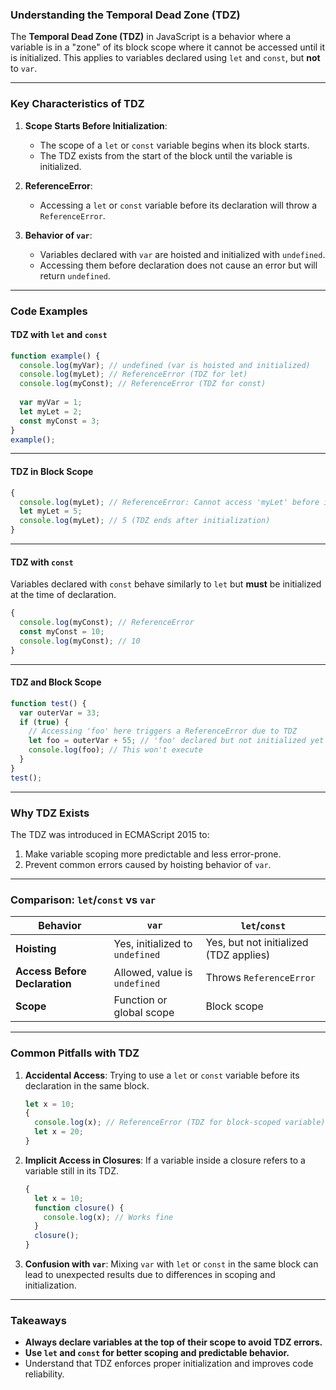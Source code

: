 ### **Understanding the Temporal Dead Zone (TDZ)**

The **Temporal Dead Zone (TDZ)** in JavaScript is a behavior where a variable is in a "zone" of its block scope where it cannot be accessed until it is initialized. This applies to variables declared using `let` and `const`, but **not** to `var`.

---

### **Key Characteristics of TDZ**
1. **Scope Starts Before Initialization**:
   - The scope of a `let` or `const` variable begins when its block starts.
   - The TDZ exists from the start of the block until the variable is initialized.

2. **ReferenceError**:
   - Accessing a `let` or `const` variable before its declaration will throw a `ReferenceError`.

3. **Behavior of `var`**:
   - Variables declared with `var` are hoisted and initialized with `undefined`.
   - Accessing them before declaration does not cause an error but will return `undefined`.

---

### **Code Examples**

#### **TDZ with `let` and `const`**
```javascript
function example() {
  console.log(myVar); // undefined (var is hoisted and initialized)
  console.log(myLet); // ReferenceError (TDZ for let)
  console.log(myConst); // ReferenceError (TDZ for const)
  
  var myVar = 1;
  let myLet = 2;
  const myConst = 3;
}
example();
```

---

#### **TDZ in Block Scope**
```javascript
{
  console.log(myLet); // ReferenceError: Cannot access 'myLet' before initialization
  let myLet = 5;
  console.log(myLet); // 5 (TDZ ends after initialization)
}
```

---

#### **TDZ with `const`**
Variables declared with `const` behave similarly to `let` but **must** be initialized at the time of declaration.

```javascript
{
  console.log(myConst); // ReferenceError
  const myConst = 10;
  console.log(myConst); // 10
}
```

---

#### **TDZ and Block Scope**
```javascript
function test() {
  var outerVar = 33;
  if (true) {
    // Accessing 'foo' here triggers a ReferenceError due to TDZ
    let foo = outerVar + 55; // 'foo' declared but not initialized yet
    console.log(foo); // This won't execute
  }
}
test();
```

---

### **Why TDZ Exists**
The TDZ was introduced in ECMAScript 2015 to:
1. Make variable scoping more predictable and less error-prone.
2. Prevent common errors caused by hoisting behavior of `var`.

---

### **Comparison: `let`/`const` vs `var`**

| **Behavior**                   | `var`                     | `let`/`const`                      |
|--------------------------------|---------------------------|-------------------------------------|
| **Hoisting**                   | Yes, initialized to `undefined` | Yes, but not initialized (TDZ applies) |
| **Access Before Declaration**  | Allowed, value is `undefined` | Throws `ReferenceError`            |
| **Scope**                      | Function or global scope  | Block scope                        |

---

### **Common Pitfalls with TDZ**
1. **Accidental Access**:
   Trying to use a `let` or `const` variable before its declaration in the same block.

   ```javascript
   let x = 10;
   {
     console.log(x); // ReferenceError (TDZ for block-scoped variable)
     let x = 20;
   }
   ```

2. **Implicit Access in Closures**:
   If a variable inside a closure refers to a variable still in its TDZ.

   ```javascript
   {
     let x = 10;
     function closure() {
       console.log(x); // Works fine
     }
     closure();
   }
   ```

3. **Confusion with `var`**:
   Mixing `var` with `let` or `const` in the same block can lead to unexpected results due to differences in scoping and initialization.

---

### **Takeaways**
- **Always declare variables at the top of their scope to avoid TDZ errors.**
- **Use `let` and `const` for better scoping and predictable behavior.**
- Understand that TDZ enforces proper initialization and improves code reliability.